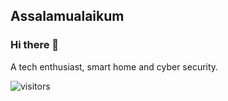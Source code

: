 ## Assalamualaikum
### Hi there 👋

A tech enthusiast, smart home and cyber security.

![visitors](https://visitor-badge.glitch.me/badge?page_id=jimmy93.jimmy93.visitor-badge) 

<!--
**jimmy93/jimmy93** is a ✨ _special_ ✨ repository because its `README.md` (this file) appears on your GitHub profile.

Here are some ideas to get you started:

- 🔭 I’m currently working on ...
- 🌱 I’m currently learning ...
- 👯 I’m looking to collaborate on ...
- 🤔 I’m looking for help with ...
- 💬 Ask me about ...
- 📫 How to reach me: ...
- 😄 Pronouns: ...
- ⚡ Fun fact: ...
-->
